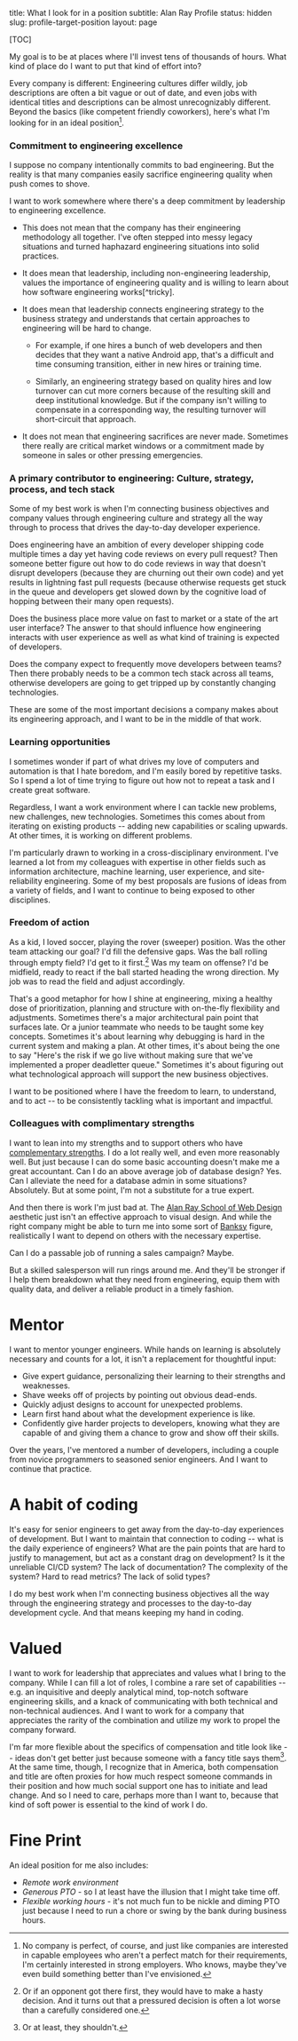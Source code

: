 title: What I look for in a position
subtitle: Alan Ray Profile
status: hidden
slug: profile-target-position
layout: page

[TOC]

My goal is to be at places where I'll invest tens of thousands of hours. What kind of place do I want to put that kind of effort into?

Every company is different: Engineering cultures differ wildly, job descriptions are often a bit vague or out of date, and even jobs with identical titles and descriptions can be almost unrecognizably different. Beyond the basics (like competent friendly coworkers), here's what I'm looking for in an ideal position[^position].

[^position]: No company is perfect, of course, and just like companies are interested in capable employees who aren't a perfect match for their requirements, I'm certainly interested in strong employers. Who knows, maybe they've even build something better than I've envisioned.

### Commitment to engineering excellence

I suppose no company intentionally commits to bad engineering. But the reality is that many companies easily sacrifice engineering quality when push comes to shove.

I want to work somewhere where there's a deep commitment by leadership to engineering excellence.

* This does not mean that the company has their engineering methodology all together. I've often stepped into messy legacy situations and turned haphazard engineering situations into solid practices.

* It does mean that leadership, including non-engineering leadership, values the importance of engineering quality and is willing to learn about how software engineering works[^tricky].

[^trick]: There's a tricky balance here - on the one hand, engineering should be earning the trust of other departments by how they operate. On the other hand, certain practices (such as unnecessarily hard deadlines or certain approaches to estimation) can greatly hamper engineering and the transparent flow of information.

* It does mean that leadership connects engineering strategy to the business strategy and understands that certain approaches to engineering will be hard to change.
    * For example, if one hires a bunch of web developers and then decides that they want a native Android app, that's a difficult and time consuming transition, either in new hires or training time.

    * Similarly, an engineering strategy based on quality hires and low turnover can cut more corners because of the resulting skill and deep institutional knowledge. But if the company isn't willing to compensate in a corresponding way, the resulting turnover will short-circuit that approach.

* It does not mean that engineering sacrifices are never made. Sometimes there really are critical market windows or a commitment made by someone in sales or other pressing emergencies.

### A primary contributor to engineering: Culture, strategy, process, and tech stack

Some of my best work is when I'm connecting business objectives and company values through engineering culture and strategy all the way through to process that drives the day-to-day developer experience.

Does engineering have an ambition of every developer shipping code multiple times a day yet having code reviews on every pull request? Then someone better figure out how to do code reviews in way that doesn't disrupt developers (because they are churning out their own code) and yet results in lightning fast pull requests (because otherwise requests get stuck in the queue and developers get slowed down by the cognitive load of hopping between their many open requests).

Does the business place more value on fast to market or a state of the art user interface? The answer to that should influence how engineering interacts with user experience as well as what kind of training is expected of developers.

Does the company expect to frequently move developers between teams? Then there probably needs to be a common tech stack across all teams, otherwise developers are going to get tripped up by constantly changing technologies.

These are some of the most important decisions a company makes about its engineering approach, and I want to be in the middle of that work.

### Learning opportunities

I sometimes wonder if part of what drives my love of computers and automation is that I hate boredom, and I'm easily bored by repetitive tasks. So I spend a lot of time trying to figure out how not to repeat a task and I create great software.

Regardless, I want a work environment where I can tackle new problems, new challenges, new technologies. Sometimes this comes about from iterating on existing products -- adding new capabilities or scaling upwards. At other times, it is working on different problems.

I'm particularly drawn to working in a cross-disciplinary environment. I've learned a lot from my colleagues with expertise in other fields such as information architecture, machine learning, user experience, and site-reliability engineering. Some of my best proposals are fusions of ideas from a variety of fields, and I want to continue to being exposed to other disciplines.

### Freedom of action

As a kid, I loved soccer, playing the rover (sweeper) position. Was the other team attacking our goal? I'd fill the defensive gaps. Was the ball rolling through empty field? I'd get to it first.[^first] Was my team on offense? I'd be midfield, ready to react if the ball started heading the wrong direction. My job was to read the field and adjust accordingly.

[^first]: Or if an opponent got there first, they would have to make a hasty decision. And it turns out that a pressured decision is often a lot worse than a carefully considered one.

That's a good metaphor for how I shine at engineering, mixing a healthy dose of prioritization, planning and structure with on-the-fly flexibility and adjustments. Sometimes there's a major architectural pain point that surfaces late. Or a junior teammate who needs to be taught some key concepts. Sometimes it's about learning why debugging is hard in the current system and making a plan. At other times, it's about being the one to say "Here's the risk if we go live without making sure that we've implemented a proper deadletter queue." Sometimes it's about figuring out what technological approach will support the new business objectives.

I want to be positioned where I have the freedom to learn, to understand, and to act -- to be consistently tackling what is important and impactful.

### Colleagues with complimentary strengths

I want to lean into my strengths and to support others who have [complementary strengths](./profile-best-environment.md).
 I do a lot really well, and even more reasonably well. But just because I can do some basic accounting doesn't make me a great accountant. Can I do an above average job of database design? Yes. Can I alleviate the need for a database admin in some situations? Absolutely. But at some point, I'm not a substitute for a true expert.

 And then there is work I'm just bad at. The [Alan Ray School of Web Design](./unlinked.md) aesthetic just isn't an effective approach to visual design. And while the right company might be able to turn me into some sort of [Banksy](https://en.wikipedia.org/wiki/Banksy) figure, realistically I want to depend on others with the necessary expertise.

 Can I do a passable job of running a sales campaign? Maybe.

But a skilled salesperson will run rings around me. And they'll be stronger if I help them breakdown what they need from engineering, equip them with quality data, and deliver a reliable product in a timely fashion.

# Mentor

I want to mentor younger engineers. While hands on learning is absolutely necessary and counts for a lot, it isn't a replacement for thoughtful input:

* Give expert guidance, personalizing their learning to their strengths and weaknesses.
* Shave weeks off of projects by pointing out obvious dead-ends.
* Quickly adjust designs to account for unexpected problems.
* Learn first hand about what the development experience is like.
* Confidently give harder projects to developers, knowing what they are capable of and giving them a chance to grow and show off their skills.

Over the years, I've mentored a number of developers, including a couple from novice programmers to seasoned senior engineers. And I want to continue that practice.

# A habit of coding

It's easy for senior engineers to get away from the day-to-day experiences of development. But I want to maintain that connection to coding -- what is the daily experience of engineers? What are the pain points that are hard to justify to management, but act as a constant drag on development? Is it the unreliable CI/CD system? The lack of documentation? The complexity of the system? Hard to read metrics? The lack of solid types?

I do my best work when I'm connecting business objectives all the way through the engineering strategy and processes to the day-to-day development cycle. And that means keeping my hand in coding.

# Valued

I want to work for leadership that appreciates and values what I bring to the company. While I can fill a lot of roles, I combine a rare set of capabilities -- e.g. an inquisitive and deeply analytical mind, top-notch software engineering skills, and a knack of communicating with both technical and non-technical audiences. And I want to work for a company that appreciates the rarity of the combination and utilize my work to propel the company forward.

I'm far more flexible about the specifics of compensation and title look like -- ideas don't get better just because someone with a fancy title says them[^title]. At the same time, though, I recognize that in America, both compensation and title are often proxies for how much respect someone commands in their position and how much social support one has to initiate and lead change. And so I need to care, perhaps more than I want to, because that kind of soft power is essential to the kind of work I do.

[^title]: Or at least, they shouldn't.

# Fine Print

An ideal position for me also includes:

* _Remote work environment_
* _Generous PTO_ - so I at least have the illusion that I might take time off.
* _Flexible working hours_ - it's not much fun to be nickle and diming PTO just because I need to run a chore or swing by the bank during business hours.

